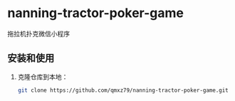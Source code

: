 # nanning-tractor-poker-game
拖拉机扑克微信小程序


## 安装和使用

1. 克隆仓库到本地：
   ```bash
   git clone https://github.com/qmxz79/nanning-tractor-poker-game.git
